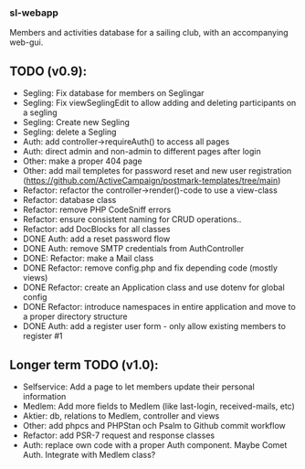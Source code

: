 ### sl-webapp
Members and activities database for a sailing club, with an accompanying web-gui.  


## TODO (v0.9): 

* Segling: Fix database for members on Seglingar
* Segling: Fix viewSeglingEdit to allow adding and deleting participants on a segling
* Segling: Create new Segling
* Segling: delete a Segling
* Auth: add controller->requireAuth() to access all pages
* Auth: direct admin and non-admin to different pages after login
* Other: make a proper 404 page
* Other: add mail templetes for password reset and new user registration (https://github.com/ActiveCampaign/postmark-templates/tree/main)
* Refactor: refactor the controller->render()-code to use a view-class
* Refactor: database class
* Refactor: remove PHP CodeSniff errors
* Refactor: ensure consistent naming for CRUD operations..
* Refactor: add DocBlocks for all classes
* DONE Auth: add a reset password flow
* DONE Auth: remove SMTP credentials from AuthController
* DONE: Refactor: make a Mail class
* DONE Refactor: remove config.php and fix depending code (mostly views)
* DONE Refactor: create an Application class and use dotenv for global config
* DONE Refactor: introduce namespaces in entire application and move to a proper directory structure
* DONE Auth: add a register user form - only allow existing members to register #1

## Longer term TODO (v1.0): 
* Selfservice: Add a page to let members update their personal information
* Medlem: Add more fields to Medlem (like last-login, received-mails, etc)
* Aktier: db, relations to Medlem, controller and views
* Other: add phpcs and PHPStan och Psalm to Github commit workflow
* Refactor: add PSR-7 request and response classes
* Auth: replace own code with a proper Auth component. Maybe Comet Auth. Integrate with Medlem class?



